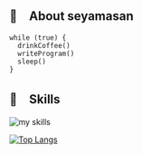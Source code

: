 ## 👋　About seyamasan

```
while (true) {
  drinkCoffee()
  writeProgram()
  sleep()
}
```

## 🧠　Skills
<img alt="my skills" src="https://skillicons.dev/icons?theme=light&perline=8&i=kotlin,swift" />

[![Top Langs](https://github-readme-stats.vercel.app/api/top-langs/?username=seyamasan&theme=tokyonight)](https://github.com/anuraghazra/github-readme-stats)

